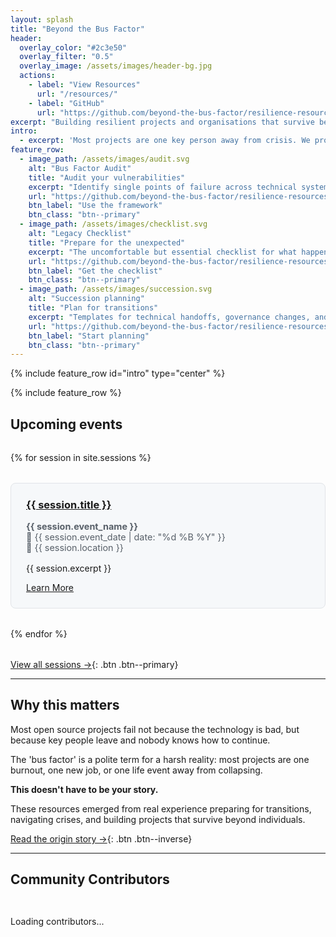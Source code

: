 ```yaml
---
layout: splash
title: "Beyond the Bus Factor"
header:
  overlay_color: "#2c3e50"
  overlay_filter: "0.5"
  overlay_image: /assets/images/header-bg.jpg
  actions:
    - label: "View Resources"
      url: "/resources/"
    - label: "GitHub"
      url: "https://github.com/beyond-the-bus-factor/resilience-resources"
excerpt: "Building resilient projects and organisations that survive beyond any individual contributor"
intro: 
  - excerpt: 'Most projects are one key person away from crisis. We provide practical resources, workshops, and community support to help you build genuine resilience.'
feature_row:
  - image_path: /assets/images/audit.svg
    alt: "Bus Factor Audit"
    title: "Audit your vulnerabilities"
    excerpt: "Identify single points of failure across technical systems, governance, and community relationships"
    url: "https://github.com/beyond-the-bus-factor/resilience-resources/blob/main/resources/bus-factor-audit.md"
    btn_label: "Use the framework"
    btn_class: "btn--primary"
  - image_path: /assets/images/checklist.svg
    alt: "Legacy Checklist"
    title: "Prepare for the unexpected"
    excerpt: "The uncomfortable but essential checklist for what happens if you die or become suddenly incapacitated"
    url: "https://github.com/beyond-the-bus-factor/resilience-resources/blob/main/resources/legacy-checklist.md"
    btn_label: "Get the checklist"
    btn_class: "btn--primary"
  - image_path: /assets/images/succession.svg
    alt: "Succession planning"
    title: "Plan for transitions"
    excerpt: "Templates for technical handoffs, governance changes, and building sustainable leadership"
    url: "https://github.com/beyond-the-bus-factor/resilience-resources/blob/main/resources/succession-planning-guide.md"
    btn_label: "Start planning"
    btn_class: "btn--primary"
---
```


{% include feature_row id="intro" type="center" %}

{% include feature_row %}

## Upcoming events

<div class="events-list">
  {% for session in site.sessions %}
    <div class="event-card">
      <h3><a href="{{ session.url }}">{{ session.title }}</a></h3>
      <p class="event-meta">
        <strong>{{ session.event_name }}</strong><br>
        📅 {{ session.event_date | date: "%d %B %Y" }}<br>
        📍 {{ session.location }}
      </p>
      <p>{{ session.excerpt }}</p>
      <a href="{{ session.url }}" class="btn btn--primary">Learn More</a>
    </div>
  {% endfor %}
</div>

[View all sessions →](/sessions/){: .btn .btn--primary}

---

## Why this matters

Most open source projects fail not because the technology is bad, but because key people leave and nobody knows how to continue.

The 'bus factor' is a polite term for a harsh reality: most projects are one burnout, one new job, or one life event away from collapsing.

**This doesn't have to be your story.**

These resources emerged from real experience preparing for transitions, navigating crises, and building projects that survive beyond individuals.

[Read the origin story →](/about/){: .btn .btn--inverse}

---

## Community Contributors

<div id="contributors-grid">
  <p>Loading contributors...</p>
</div>

<script>
// Fetch contributors from GitHub API
fetch('https://api.github.com/repos/beyond-the-bus-factor/resilience-resources/contributors')
  .then(response => response.json())
  .then(contributors => {
    const grid = document.getElementById('contributors-grid');
    grid.innerHTML = contributors.map(contributor => `
      <a href="${contributor.html_url}" class="contributor-card" target="_blank" rel="noopener">
        <img src="${contributor.avatar_url}" alt="${contributor.login}" loading="lazy">
        <span>${contributor.login}</span>
        <small>${contributor.contributions} contributions</small>
      </a>
    `).join('');
  })
  .catch(error => {
    document.getElementById('contributors-grid').innerHTML = '<p>Unable to load contributors. <a href="https://github.com/beyond-the-bus-factor/resilience-resources/graphs/contributors">View on GitHub</a></p>';
  });
</script>

<style>
.events-list {
  display: grid;
  gap: 2rem;
  margin: 2rem 0;
}

.event-card {
  border: 1px solid #e1e4e8;
  border-radius: 8px;
  padding: 1.5rem;
  background: #f6f8fa;
}

.event-card h3 {
  margin-top: 0;
}

.event-meta {
  color: #586069;
  font-size: 0.9rem;
  margin: 0.5rem 0 1rem;
}

#contributors-grid {
  display: grid;
  grid-template-columns: repeat(auto-fill, minmax(120px, 1fr));
  gap: 1rem;
  margin: 2rem 0;
}

.contributor-card {
  display: flex;
  flex-direction: column;
  align-items: center;
  text-align: center;
  padding: 1rem;
  border: 1px solid #e1e4e8;
  border-radius: 8px;
  text-decoration: none;
  color: inherit;
  transition: all 0.2s;
}

.contributor-card:hover {
  border-color: #0366d6;
  box-shadow: 0 2px 8px rgba(0,0,0,0.1);
  transform: translateY(-2px);
}

.contributor-card img {
  width: 64px;
  height: 64px;
  border-radius: 50%;
  margin-bottom: 0.5rem;
}

.contributor-card span {
  font-weight: 600;
  margin-bottom: 0.25rem;
}

.contributor-card small {
  font-size: 0.8rem;
  color: #586069;
}
</style>
<style>
/* Resize feature row icons */
.feature__item .archive__item-teaser img {
  max-width: 150px;
  max-height: 150px;
  width: auto;
  height: auto;
  margin: 0 auto 1rem;
}

.feature__item .archive__item-teaser {
  display: flex;
  justify-content: center;
  align-items: center;
  min-height: 180px;
}
</style>
